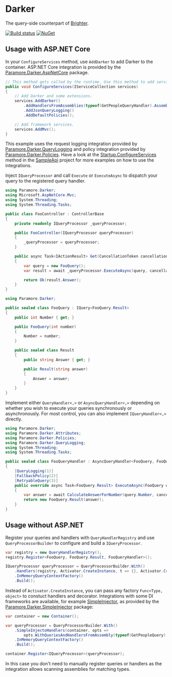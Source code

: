 # Darker
The query-side counterpart of [Brighter](https://github.com/BrighterCommand/Paramore.Brighter).

[![Build status](https://ci.appveyor.com/api/projects/status/almoys73cgc7gs8n?svg=true)](https://ci.appveyor.com/project/BrighterCommand/darker)
[![NuGet](https://img.shields.io/nuget/v/Paramore.Darker.svg)](https://www.nuget.org/packages/Paramore.Darker)

## Usage with ASP.NET Core
In your `ConfigureServices` method, use `AddDarker` to add Darker to the container.
ASP.NET Core integration is provided by the [Paramore.Darker.AspNetCore](https://www.nuget.org/packages/Paramore.Darker.AspNetCore) package.

```csharp
// This method gets called by the runtime. Use this method to add services to the container.
public void ConfigureServices(IServiceCollection services)
{
    // Add Darker and some extensions.
    services.AddDarker()
        .AddHandlersFromAssemblies(typeof(GetPeopleQueryHandler).Assembly)
        .AddJsonQueryLogging()
        .AddDefaultPolicies();

    // Add framework services.
    services.AddMvc();
}
```

This example uses the request logging integration provided by [Paramore.Darker.QueryLogging](https://www.nuget.org/packages/Paramore.Darker.QueryLogging)
and policy integration provided by [Paramore.Darker.Policies](https://www.nuget.org/packages/Paramore.Darker.Policies).
Have a look at the [Startup.ConfigureServices](https://github.com/BrighterCommand/Darker/blob/master/samples/SampleApi/Startup.cs) method
in the [SampleApi](https://github.com/BrighterCommand/Darker/tree/master/samples/SampleApi) project for more examples on how to use the integrations.

Inject `IQueryProcessor` and call `Execute` or `ExecuteAsync` to dispatch your query to the registered query handler.

```csharp
using Paramore.Darker;
using Microsoft.AspNetCore.Mvc;
using System.Threading;
using System.Threading.Tasks;

public class FooController : ControllerBase
{
    private readonly IQueryProcessor _queryProcessor;

    public FooController(IQueryProcessor queryProcessor)
    {
        _queryProcessor = queryProcessor;
    }

    public async Task<IActionResult> Get(CancellationToken cancellationToken = default(CancellationToken))
    {
        var query = new FooQuery();
        var result = await _queryProcessor.ExecuteAsync(query, cancellationToken);

        return Ok(result.Answer);
    }
}
```

```csharp
using Paramore.Darker;

public sealed class FooQuery : IQuery<FooQuery.Result>
{
    public int Number { get; }

    public FooQuery(int number)
    {
        Number = number;
    }

    public sealed class Result
    {
        public string Answer { get; }

        public Result(string answer)
        {
            Answer = answer;
        }
    }
}
```

Implement either `QueryHandler<,>` or `AsyncQueryHandler<,>` depending on whether you wish to execute your queries synchronously or asynchronously.
For most control, you can also implement `IQueryHandler<,>` directly.

```csharp
using Paramore.Darker;
using Paramore.Darker.Attributes;
using Paramore.Darker.Policies;
using Paramore.Darker.QueryLogging;
using System.Threading;
using System.Threading.Tasks;

public sealed class FooQueryHandler : AsyncQueryHandler<FooQuery, FooQuery.Result>
{
    [QueryLogging(1)]
    [FallbackPolicy(2)]
    [RetryableQuery(3)]
    public override async Task<FooQuery.Result> ExecuteAsync(FooQuery query, CancellationToken cancellationToken = default(CancellationToken))
    {
        var answer = await CalculateAnswerForNumber(query.Number, cancellationToken).ConfigureAwait(false);
        return new FooQuery.Result(answer);
    }
}
```

## Usage without ASP.NET
Register your queries and handlers with `QueryHandlerRegistry` and use `QueryProcessorBuilder` to configure and build a `IQueryProcessor`.

```csharp
var registry = new QueryHandlerRegistry();
registry.Register<FooQuery, FooQuery.Result, FooQueryHandler>();

IQueryProcessor queryProcessor = QueryProcessorBuilder.With()
    .Handlers(registry, Activator.CreateInstance, t => {}, Activator.CreateInstance)
    .InMemoryQueryContextFactory()
    .Build();
```

Instead of `Activator.CreateInstance`, you can pass any factory `Func<Type, object>` to constuct handlers and decorator.
Integrations with some DI frameworks are available, for example [SimpleInjector](https://simpleinjector.org), as provided by the [Paramore.Darker.SimpleInjector](https://www.nuget.org/packages/Paramore.Darker.SimpleInjector) package:

```csharp
var container = new Container();

var queryProcessor = QueryProcessorBuilder.With()
    .SimpleInjectoHandlers(container, opts =>
        opts.WithQueriesAndHandlersFromAssembly(typeof(GetPeopleQuery).Assembly))
    .InMemoryQueryContextFactory()
    .Build();

container.Register<IQueryProcessor>(queryProcessor);
```

In this case you don't need to manually register queries or handlers as the integration allows scanning assemblies for matching types.